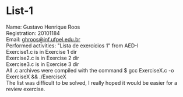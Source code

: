 # List-1
Name: Gustavo Henrique Roos<br>
Registration: 20101184<br>
Email: ghroos@inf.ufpel.edu.br<br>
Performed activities: "Lista de exercícios 1" from AED-I<br>
Exercise1.c is in Exercise 1 dir<br>
Exercise2.c is in Exercise 2 dir<br>
Exercise3.c is in Exercise 3 dir<br>
All .c archives were compiled with the command $ gcc ExerciseX.c -o ExerciseX && ./ExerciseX<br>
The list was difficult to be solved, I really hoped it would be easier for a review exercise.